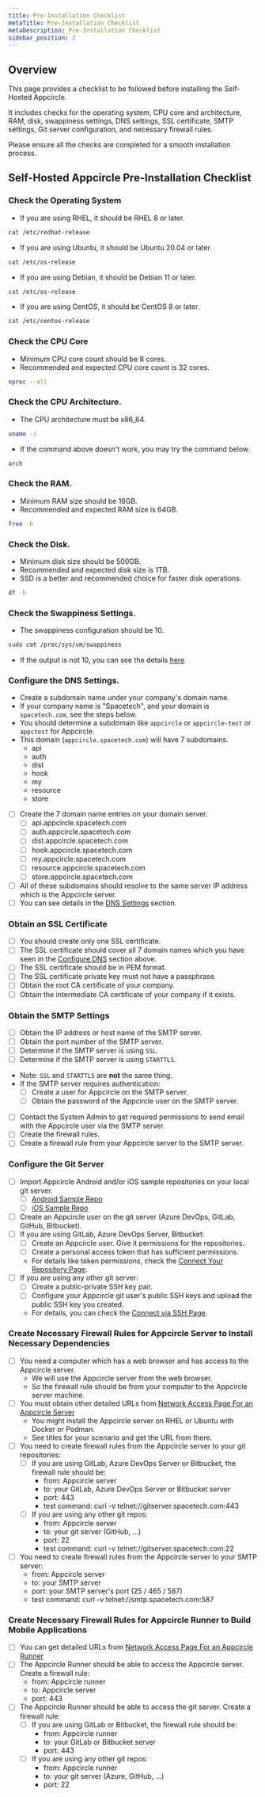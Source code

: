 ```yaml
---
title: Pre-Installation Checklist
metaTitle: Pre-Installation Checklist
metaDescription: Pre-Installation Checklist
sidebar_position: 2
---
```


## Overview

This page provides a checklist to be followed before installing the Self-Hosted Appcircle.

It includes checks for the operating system, CPU core and architecture, RAM, disk, swappiness settings, DNS settings, SSL certificate, SMTP settings, Git server configuration, and necessary firewall rules.

Please ensure all the checks are completed for a smooth installation process.

## Self-Hosted Appcircle Pre-Installation Checklist

### Check the Operating System

- If you are using RHEL, it should be RHEL 8 or later.

```bash
cat /etc/redhat-release
```

- If you are using Ubuntu, it should be Ubuntu 20.04 or later.

```bash
cat /etc/os-release
```

- If you are using Debian, it should be Debian 11 or later.

```bash
cat /etc/os-release
```

- If you are using CentOS, it should be CentOS 8 or later.

```bash
cat /etc/centos-release
```

### Check the CPU Core

- Minimum CPU core count should be 8 cores.
- Recommended and expected CPU core count is 32 cores.

```bash
nproc --all
```

### Check the CPU Architecture.

- The CPU architecture must be x86_64.

```bash
uname -i
```

- If the command above doesn't work, you may try the command below.

```bash
arch
```

### Check the RAM.

- Minimum RAM size should be 16GB.
- Recommended and expected RAM size is 64GB.

```bash
free -h
```

### Check the Disk.

- Minimum disk size should be 500GB.
- Recommended and expected disk size is 1TB.
- SSD is a better and recommended choice for faster disk operations.

```bash
df -h
```

### Check the Swappiness Settings.

- The swappiness configuration should be 10.

```bash
sudo cat /proc/sys/vm/swappiness
```

- If the output is not 10, you can see the details [here](docker.md#swappiness)

### Configure the DNS Settings.

- Create a subdomain name under your company's domain name.
- If your company name is "Spacetech", and your domain is `spacetech.com`, see the steps below.
- You should determine a subdomain like `appcircle` or `appcircle-test` or `appctest` for Appcircle.
- This domain (`appcircle.spacetech.com`) will have 7 subdomains.
  - api
  - auth
  - dist
  - hook
  - my
  - resource
  - store
- [ ] Create the 7 domain name entries on your domain server.
  - [ ] api.appcircle.spacetech.com
  - [ ] auth.appcircle.spacetech.com
  - [ ] dist.appcircle.spacetech.com
  - [ ] hook.appcircle.spacetech.com
  - [ ] my.appcircle.spacetech.com
  - [ ] resource.appcircle.spacetech.com
  - [ ] store.appcircle.spacetech.com
- [ ] All of these subdomains should resolve to the same server IP address which is the Appcircle server.
- [ ] You can see details in the [DNS Settings](./docker.md#4-dns-settings) section.

### Obtain an SSL Certificate

- [ ] You should create only one SSL certificate.
- [ ] The SSL certificate should cover all 7 domain names which you have seen in the [Configure DNS](#configure-the-dns-settings) section above.
- [ ] The SSL certificate should be in PEM format.
- [ ] The SSL certificate private key must not have a passphrase.
- [ ] Obtain the root CA certificate of your company.
- [ ] Obtain the intermediate CA certificate of your company if it exists.

### Obtain the SMTP Settings

- [ ] Obtain the IP address or host name of the SMTP server.
- [ ] Obtain the port number of the SMTP server.
- [ ] Determine if the SMTP server is using `SSL`.
- [ ] Determine if the SMTP server is using `STARTTLS`.
- Note: `SSL` and `STARTTLS` are **not** the same thing.
- If the SMTP server requires authentication:
  - [ ] Create a user for Appcircle on the SMTP server.
  - [ ] Obtain the password of the Appcircle user on the SMTP server.
- [ ] Contact the System Admin to get required permissions to send email with the Appcircle user via the SMTP server.
- [ ] Create the firewall rules.
- [ ] Create a firewall rule from your Appcircle server to the SMTP server.

### Configure the Git Server

- [ ] Import Appcircle Android and/or iOS sample repositories on your local git server.
  - [ ] [Android Sample Repo](https://github.com/appcircleio/appcircle-sample-android)
  - [ ] [iOS Sample Repo](https://github.com/appcircleio/appcircle-sample-ios)
- [ ] Create an Appcircle user on the git server (Azure DevOps, GitLab, GitHub, Bitbucket).
- [ ] If you are using GitLab, Azure DevOps Server, Bitbucket:
  - [ ] Create an Appcircle user. Give it permissions for the repositories.
  - [ ] Create a personal access token that has sufficient permissions.
  - For details like token permissions, check the [Connect Your Repository Page](../../build/adding-a-build-profile#connect-your-repository).
- [ ] If you are using any other git server:
  - [ ] Create a public-private SSH key pair.
  - [ ] Configure your Appcircle git user's public SSH keys and upload the public SSH key you created.
  - For details, you can check the [Connect via SSH Page](../../build/adding-a-build-profile/connecting-to-private-repository-via-ssh.md).

### Create Necessary Firewall Rules for Appcircle Server to Install Necessary Dependencies

- [ ] You need a computer which has a web browser and has access to the Appcircle server.
  - We will use the Appcircle server from the web browser.
  - So the firewall rule should be from your computer to the Appcircle server machine.
- [ ] You must obtain other detailed URLs from [Network Access Page For an Appcircle Server](../configure-server/network-access.md)
  - You might install the Appcircle server on RHEL or Ubuntu with Docker or Podman.
  - See titles for your scenario and get the URL from there.
- [ ] You need to create firewall rules from the Appcircle server to your git repositories:
  - [ ] If you are using GitLab, Azure DevOps Server or Bitbucket, the firewall rule should be:
    - from: Appcircle server
    - to: your GitLab, Azure DevOps Server or Bitbucket server
    - port: 443
    - test command: curl -v telnet://gitserver.spacetech.com:443
  - [ ] If you are using any other git repos:
    - from: Appcircle server
    - to: your git server (GitHub, ...)
    - port: 22
    - test command: curl -v telnet://gitserver.spacetech.com:22
- [ ] You need to create firewall rules from the Appcircle server to your SMTP server:
  - from: Appcircle server
  - to: your SMTP server
  - port: your SMTP server's port (25 / 465 / 587)
  - test command: curl -v telnet://smtp.spacetech.com:587

### Create Necessary Firewall Rules for Appcircle Runner to Build Mobile Applications

- [ ] You can get detailed URLs from [Network Access Page For an Appcircle Runner](../configure-server/network-access.md#external-resources-access-when-running-build-pipeline)
- [ ] The Appcircle Runner should be able to access the Appcircle server. Create a firewall rule:
  - from: Appcircle runner
  - to: Appcircle server
  - port: 443
- [ ] The Appcircle Runner should be able to access the git server. Create a firewall rule:
  - [ ] If you are using GitLab or Bitbucket, the firewall rule should be:
    - from: Appcircle runner
    - to: your GitLab or Bitbucket server
    - port: 443
  - [ ] If you are using any other git repos:
    - from: Appcircle runner
    - to: your git server (Azure, GitHub, ...)
    - port: 22

```

```
